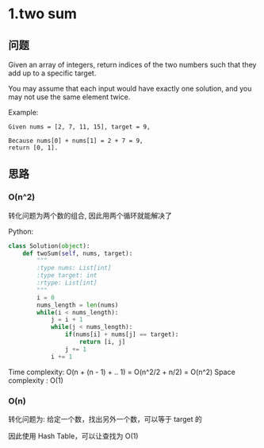 # 1.two sum

## 问题

Given an array of integers, return indices of the two numbers such that they add up to a specific target.

You may assume that each input would have exactly one solution, and you may not use the same element twice.

Example:

```
Given nums = [2, 7, 11, 15], target = 9,

Because nums[0] + nums[1] = 2 + 7 = 9,
return [0, 1].
```

## 思路

### O(n^2)
转化问题为两个数的组合, 因此用两个循环就能解决了

Python: 
```python
class Solution(object):
    def twoSum(self, nums, target):
        """
        :type nums: List[int]
        :type target: int
        :rtype: List[int]
        """
        i = 0
        nums_length = len(nums)
        while(i < nums_length):
            j = i + 1
            while(j < nums_length):
                if(nums[i] + nums[j] == target):
                    return [i, j]
                j += 1
            i += 1
```

Time complexity: O(n + (n - 1) + .. 1) = O(n^2/2 + n/2) = O(n^2)
Space complexity : O(1)

### O(n)
转化问题为: 给定一个数，找出另外一个数，可以等于 target 的

因此使用 Hash Table，可以让查找为 O(1)